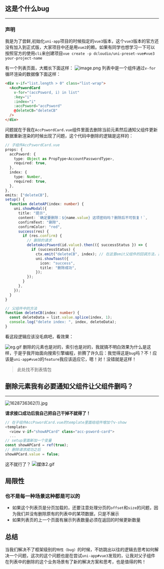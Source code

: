 ## 这是个什么bug
------
### 声明
我是为了尝鲜,初始化`uni-app`项目的时候指定的`vue3`版本，这个`vue3`版本的官方还没有加入到正式版，大家项目中还是用`vue2`的赖。如果有同学也想学习一下可以按照官方的使用`cli`来创建项目`vue create -p dcloudio/uni-preset-vue#vue3 your-project-name`

有一个列表页面，大概长下面这样：
![image.png](https://img-blog.csdnimg.cn/img_convert/f38a9f3f551e9d49812a90e5f51a58dc.png)
列表中是一个组件通过`v-for`循环渲染的数据像下面这样：
```html
<div v-if="list.length > 0" class="list-wrap">
  <AccPswordCard
    v-for="(accPsword, i) in list"
    :key="i"
    :index="i"
    :accPsword="accPsword"
    @deleteCB="deleteCB"
  />
</div>
```
问题就在于我在`AccPswordCard.vue`组件里面去删除当前元素然后通知父组件更新数据重新渲染的时候出现了问题，这个代码中删除的逻辑是这样的：
```typescript
// 子组件AccPswordCard.vue
props: {
  accPsword: {
    type: Object as PropType<AccountPasswordType>,
    required: true,
  },
  index: {
    type: Number,
    required: true,
  },
},
emits: ["deleteCB"],
setup() {
  function deleteAP(index: number) {
    uni.showModal({
      title: "提示",
      content: `确定要删除：${name.value} 这项密码吗？删除后不可恢复！`,
      confirmText: "删除",
      confirmColor: "red",
      success(res) {
        if (res.confirm) {
          // 删除的请求
          deleteAccPsword(id.value).then(({ successStatus }) => {
            if (successStatus) {
              ctx.emit("deleteCB", index); // 在这里emit父组件的回调方法，把当前数据的索引传过去
              uni.showToast({
                icon: "success",
                title: "删除成功",
              });
          });
        }
      },
    });
  }
}

// 父组件中的方法
function deleteCB(index: number) {
  const deleteData = list.value.splice(index, 1);
  console.log("delete index: ", index, deleteData);
}
```
看这段逻辑应该没毛病吧，看效果：

![eg.gif](https://img-blog.csdnimg.cn/img_convert/9235da7a642910c958db65fda0f3f8ce.gif)
删除的元素也是对的，索引也是对的，我就搞不明白效果为什么是这样，于是乎我开始面向搜索引擎编程，折腾了许久后：我觉得这是`bug`吗？不！应该是`uni-app#vue3`的`feature`我应该适应它，嗯！对！没错就是这样！
> 此处找不到表情包
## 删除元素我有必要通知父组件让父组件删吗？
---
![1628736362(1).jpg](https://img-blog.csdnimg.cn/img_convert/8ed7771735c78864d02f1b6e3fee3821.png)

**请求接口成功后我自己把自己干掉不就得了！**
```typescript
// 在子组件AccPswordCard.vue的template里面给组件增加个v-show
<template>
  <view v-if="showAPCard" class="acc-psword-card">
  ...
// setup里面新加一个变量
const showAPCard = ref(true);
// 删除请求成功之后
showAPCard.value = false;
```
这不就行了？
![媒体2.gif](https://img-blog.csdnimg.cn/img_convert/0b128aa6fca10d8e362ee48910b16794.gif)

## 局限性
### 也不是每一种场景这种都是可以的
 - 如果这个列表页是分页加载的，还要注意处理分页的`offset`和`size`的问题，因为我们并没有删除原有的列表中的某项数据，只是不展示
 - 如果列表页的上一个页面有展示列表数量必须在返回的时候更新数量
 
## 总结
当我们解决不了框架级别的`特性（bug）`的时候，不妨跳出以往的逻辑去思考如何解决一个问题，这次的这个问题也是在尝试`uni-app#vue3`发现的，让我对父子组件在列表中的删除的这个业务场景有了新的解决方案和思考，也是值得的鸭！